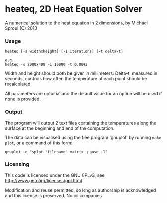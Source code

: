heateq, 2D Heat Equation Solver
============

A numerical solution to the heat equation in 2 dimensions, by Michael Sproul (C) 2013

### Usage

	heateq [-s widthxheight] [-I iterations] [-t delta-t]

	e.g.
	heateq -s 2000x400 -i 10000 -t 0.0001

Width and height should both be given in millimeters. Delta-t, measured in seconds, controls how often the temperature at each point should be recalculated.

All parameters are optional and the default value for an option will be used if none is provided.

### Output

The program will output 2 text files containing the temperatures along the surface at the beginning and end of the computation.

The data can be visualised using the free program 'gnuplot' by running `make plot`, or a command of this form:

	gnuplot -e "splot 'filename' matrix; pause -1"


### Licensing
This code is licensed under the GNU GPLv3, see http://www.gnu.org/licenses/gpl.html

Modification and reuse permitted, so long as authorship is acknowledged and this license is preserved. No oil companies. 
